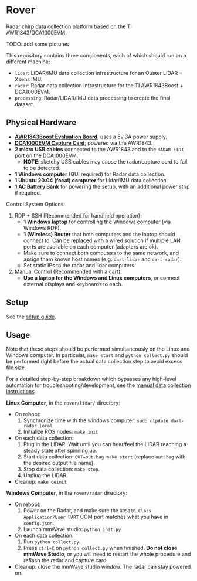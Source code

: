# Rover
Radar chirp data collection platform based on the TI AWR1843/DCA1000EVM.

TODO: add some pictures

This repository contains three components, each of which should run on a different machine:
- `lidar`: LIDAR/IMU data collection infrastructure for an Ouster LIDAR + Xsens IMU.
- `radar`: Radar data collection infrastructure for the TI AWR1843Boost + DCA1000EVM.
- `processing`: Radar/LIDAR/IMU data processing to create the final dataset.

## Physical Hardware

- **[AWR1843Boost Evaluation Board](https://www.ti.com/tool/AWR1843BOOST)**; uses a 5v 3A power supply.
- **[DCA1000EVM Capture Card](https://www.ti.com/tool/DCA1000EVM)**; powered via the AWR1843.
- **2 micro USB cables** connected to the AWR1843 and to the `RADAR_FTDI` port on the DCA1000EVM.
    - **NOTE**: sketchy USB cables may cause the radar/capture card to fail to be detected.
- **1 Windows computer** (GUI required) for Radar data collection.
- **1 Ubuntu 20.04 (focal) computer** for Lidar/IMU data collection.
- **1 AC Battery Bank** for powering the setup, with an additional power strip if required.

Control System Options:
1. RDP + SSH (Recommended for handheld operation):
    - **1 Windows laptop** for controlling the Windows computer (via Windows RDP).
    - **1 (Wireless) Router** that both computers and the laptop should connect to. Can be replaced with a wired solution if multiple LAN ports are available on each computer (adapters are ok).
    - Make sure to connect both computers to the same network, and assign them known host names (e.g. `dart-lidar` and `dart-radar`).
    - Set static IPs to the radar and lidar computers.
2. Manual Control (Recommended with a cart):
    - **Use a laptop for the Windows and Linux computers**, or connect external displays and keyboards to each.

## Setup

See the [setup guide](docs/setup.md).

## Usage

Note that these steps should be performed simultaneously on the Linux and Windows computer. In particular, `make start` and `python collect.py` should be performed right before the actual data collection step to avoid excess file size.

For a detailed step-by-step breakdown which bypasses any high-level automation for troubleshooting/development, see the [manual data collection instructions](docs/manual.md).

**Linux Computer**, in the `rover/lidar/` directory:

- On reboot:
    1. Synchronize time with the windows computer: `sudo ntpdate dart-radar.local`
    2. Initialize ROS nodes: `make init`
- On each data collection:
    1. Plug in the LIDAR. Wait until you can hear/feel the LIDAR reaching a steady state after spinning up.
    2. Start data collection: `OUT=out.bag make start` (replace `out.bag` with the desired output file name).
    3. Stop data collection: `make stop`.
    4. Unplug the LIDAR.
- Cleanup: `make deinit`

**Windows Computer**, in the `rover/radar` directory:

- On reboot:
    1. Power on the Radar, and make sure the `XDS110 Class Application/User UART` COM port matches what you have in `config.json`.
    2. Launch mmWave studio: `python init.py`
- On each data collection:
    1. Run `python collect.py`.
    2. Press `ctrl+C` on `python collect.py` when finished. **Do not close mmWave Studio**, or you will need to restart the whole procedure and reflash the radar and capture card.
- Cleanup: close the mmWave studio window. The radar can stay powered on.
